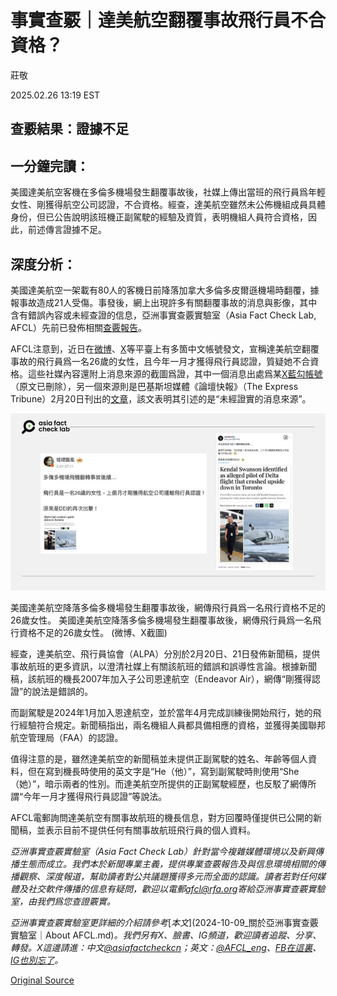 # 事實查覈｜達美航空翻覆事故飛行員不合資格？

莊敬

2025.02.26 13:19 EST

## 查覈結果：證據不足

## 一分鐘完讀：

美國達美航空客機在多倫多機場發生翻覆事故後，社媒上傳出當班的飛行員爲年輕女性、剛獲得航空公司認證，不合資格。經查，達美航空雖然未公佈機組成員具體身份，但已公告說明該班機正副駕駛的經驗及資質，表明機組人員符合資格，因此，前述傳言證據不足。

## 深度分析：

美國達美航空一架載有80人的客機日前降落加拿大多倫多皮爾遜機場時翻覆，據報事故造成21人受傷。事發後，網上出現許多有關翻覆事故的消息與影像，其中含有錯誤內容或未經查證的信息，亞洲事實查覈實驗室（Asia Fact Check Lab, AFCL）先前已發佈相關[查覈報告](2025-02-20_事實查覈｜這張圖是達美航空客機翻覆現場照片？.md)。

AFCL注意到，近日在[微博](https://m.weibo.cn/detail/5136384994050063)、[X](https://x.com/Jacob43817149/status/1892619799521296401)等平臺上有多箇中文帳號發文，宣稱達美航空翻覆事故的飛行員爲一名26歲的女性，且今年一月才獲得飛行員認證，質疑她不合資格。這些社媒內容還附上消息來源的截圖爲證，其中一個消息出處爲某[X藍勾帳號](https://x.com/houmanhemmati)（原文已刪除），另一個來源則是巴基斯坦媒體《論壇快報》（The Express Tribune）2月20日刊出的[文章](https://tribune.com.pk/story/2529824/kendal-swanson-identified-as-alleged-pilot-of-delta-flight-that-crashed-upside-down-in-toronto)，該文表明其引述的是“未經證實的消息來源”。

![美國達美航空降落多倫多機場發生翻覆事故後，網傳飛行員爲一名飛行資格不足的26歲女性。](images/HLJ6UX7JGNGZ3E74QXU2OE33XU.jpg)

美國達美航空降落多倫多機場發生翻覆事故後，網傳飛行員爲一名飛行資格不足的26歲女性。 美國達美航空降落多倫多機場發生翻覆事故後，網傳飛行員爲一名飛行資格不足的26歲女性。 (微博、X截圖)

經查，達美航空、飛行員協會（ALPA）分別於2月20日、21日發佈新聞稿，提供事故航班的更多資訊，以澄清社媒上有關該航班的錯誤和誤導性言論。根據新聞稿，該航班的機長2007年加入子公司恩達航空（Endeavor Air），網傳“剛獲得認證”的說法是錯誤的。

而副駕駛是2024年1月加入恩達航空，並於當年4月完成訓練後開始飛行，她的飛行經驗符合規定。新聞稿指出，兩名機組人員都具備相應的資格，並獲得美國聯邦航空管理局（FAA）的認證。

值得注意的是，雖然達美航空的新聞稿並未提供正副駕駛的姓名、年齡等個人資料，但在寫到機長時使用的英文字是“He（他）”，寫到副駕駛時則使用“She（她）”，暗示兩者的性別。而達美航空所提供的正副駕駛經歷，也反駁了網傳所謂“今年一月才獲得飛行員認證”等說法。

AFCL電郵詢問達美航空有關事故航班的機長信息，對方回覆時僅提供已公開的新聞稿，並表示目前不提供任何有關事故航班飛行員的個人資料。

*亞洲事實查覈實驗室（Asia Fact Check Lab）針對當今複雜媒體環境以及新興傳播生態而成立。我們本於新聞專業主義，提供專業查覈報告及與信息環境相關的傳播觀察、深度報道，幫助讀者對公共議題獲得多元而全面的認識。讀者若對任何媒體及社交軟件傳播的信息有疑問，歡迎以電郵*[*afcl@rfa.org*](mailto:afcl@rfa.org)*寄給亞洲事實查覈實驗室，由我們爲您查證覈實。*

*亞洲事實查覈實驗室更詳細的介紹請參考*[*本文*](2024-10-09_關於亞洲事實查覈實驗室｜About AFCL.md)*。我們另有X、臉書、IG頻道，歡迎讀者追蹤、分享、轉發。X這邊請進：中文*[*@asiafactcheckcn*](https://twitter.com/asiafactcheckcn)*；英文：*[*@AFCL\_eng*](https://twitter.com/AFCL_eng)*、*[*FB在這裏*](https://www.facebook.com/asiafactchecklabcn)*、*[*IG也別忘了*](https://www.instagram.com/asiafactchecklab/)*。*



[Original Source](https://www.rfa.org/mandarin/shishi-hecha/2025/02/26/fact-check-delta-pilot-qualification/)